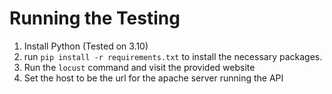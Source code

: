 # Running the Testing

1. Install Python (Tested on 3.10)
1. run `pip install -r requirements.txt` to install the necessary packages.
1. Run the `locust` command and visit the provided website
1. Set the host to be the url for the apache server running the API
